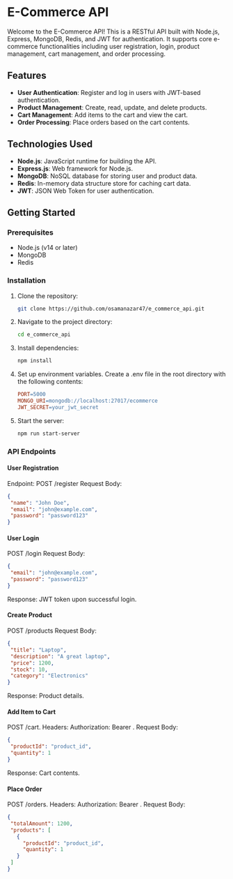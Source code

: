 # E-Commerce API

Welcome to the E-Commerce API! This is a RESTful API built with Node.js, Express, MongoDB, Redis, and JWT for authentication. It supports core e-commerce functionalities including user registration, login, product management, cart management, and order processing.

## Features

- **User Authentication**: Register and log in users with JWT-based authentication.
- **Product Management**: Create, read, update, and delete products.
- **Cart Management**: Add items to the cart and view the cart.
- **Order Processing**: Place orders based on the cart contents.

## Technologies Used

- **Node.js**: JavaScript runtime for building the API.
- **Express.js**: Web framework for Node.js.
- **MongoDB**: NoSQL database for storing user and product data.
- **Redis**: In-memory data structure store for caching cart data.
- **JWT**: JSON Web Token for user authentication.

## Getting Started

### Prerequisites

- Node.js (v14 or later)
- MongoDB
- Redis

### Installation

1. Clone the repository:

   ```bash
   git clone https://github.com/osamanazar47/e_commerce_api.git

2. Navigate to the project directory:

   ```bash
   cd e_commerce_api

3. Install dependencies:
   ```bash
   npm install

4. Set up environment variables.
    Create a .env file in the root directory with the following contents:
   ```makefile
   PORT=5000
   MONGO_URI=mongodb://localhost:27017/ecommerce
   JWT_SECRET=your_jwt_secret

5. Start the server:

   ```bash
   npm run start-server

### API Endpoints

#### User Registration
Endpoint: POST /register
Request Body:
   ```json
   {
    "name": "John Doe",
    "email": "john@example.com",
    "password": "password123"
   }
   ```

#### User Login
POST /login
Request Body:
   ```json
   {
    "email": "john@example.com",
    "password": "password123"
   }
   ```
Response: JWT token upon successful login.

#### Create Product
POST /products
Request Body:
   ```json
   {
    "title": "Laptop",
    "description": "A great laptop",
    "price": 1200,
    "stock": 10,
    "category": "Electronics"
   }
   ```
Response: Product details.

#### Add Item to Cart
POST /cart.
Headers: Authorization: Bearer <token>.
Request Body:
   ```json
   {
    "productId": "product_id",
    "quantity": 1
   }
   ```
Response: Cart contents.

#### Place Order
POST /orders.
Headers: Authorization: Bearer <token>.
Request Body:
   ```json
   {
    "totalAmount": 1200,
    "products": [
      {
        "productId": "product_id",
        "quantity": 1
      }
    ]
   }
